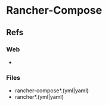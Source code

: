 # Rancher-Compose

## Refs

### Web
- 

### Files
- rancher-compose*.(yml|yaml)
- rancher*.(yml|yaml)